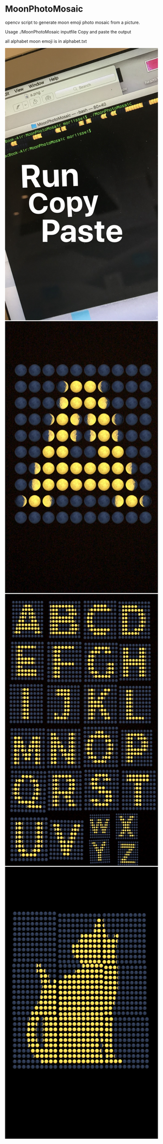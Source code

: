 # MoonPhotoMosaic

opencv script to generate moon emoji photo mosaic from a picture.

Usage
./MoonPhotoMosaic inputfile
Copy and paste the output

all alphabet moon emoji is in alphabet.txt

![image](images/IMG_5299.JPG)
![image](images/IMG_5300.JPG)
![image](images/IMG_5302.JPG)
![image](images/IMG_5307.JPG)